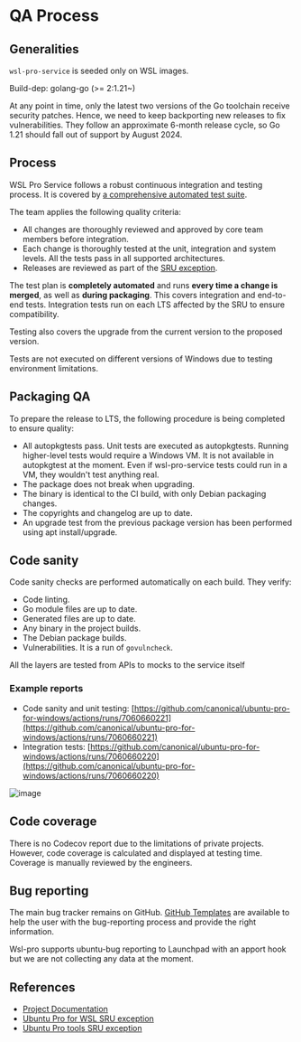 # QA Process

## Generalities

`wsl-pro-service` is seeded only on WSL images.

Build-dep: golang-go (\>= 2:1.21\~)

At any point in time, only the latest two versions of the Go toolchain receive security patches. Hence, we need to keep backporting new releases to fix vulnerabilities. They follow an approximate 6-month release cycle, so Go 1.21 should fall out of support by August 2024.

## Process

WSL Pro Service follows a robust continuous integration and testing process. It is covered by [a comprehensive automated test suite](https://github.com/canonical/ubuntu-pro-for-windows/actions/workflows/qa.yaml).

The team applies the following quality criteria:

- All changes are thoroughly reviewed and approved by core team members before integration.
- Each change is thoroughly tested at the unit, integration and system levels. All the tests pass in all supported architectures.
- Releases are reviewed as part of the [SRU exception](https://wiki.ubuntu.com/UbuntuProForWSLUpdates).


The test plan is **completely automated** and runs **every time a change is merged**, as well as **during packaging**. This covers integration and end-to-end tests. Integration tests run on each LTS affected by the SRU to ensure compatibility. 

Testing also covers the upgrade from the current version to the proposed version.

Tests are not executed on different versions of Windows due to testing environment limitations.

## Packaging QA

To prepare the release to LTS, the following procedure is being completed to ensure quality:

-   All autopkgtests pass. Unit tests are executed as autopkgtests. Running higher-level tests would require a Windows VM. It is not available in autopkgtest at the moment. Even if wsl-pro-service tests could run in a VM, they wouldn't test anything real.
-   The package does not break when upgrading.
-   The binary is identical to the CI build, with only Debian packaging changes.
-   The copyrights and changelog are up to date.
-   An upgrade test from the previous package version has been performed using apt install/upgrade.

## Code sanity

Code sanity checks are performed automatically on each build. They verify:

-   Code linting.
-   Go module files are up to date.
-   Generated files are up to date.
-   Any binary in the project builds.
-   The Debian package builds.
-   Vulnerabilities. It is a run of `govulncheck`.

All the layers are tested from APIs to mocks to the service itself

### Example reports


- Code sanity and unit testing: [https://github.com/canonical/ubuntu-pro-for-windows/actions/runs/7060660221](https://github.com/canonical/ubuntu-pro-for-windows/actions/runs/7060660221)
- Integration tests: [https://github.com/canonical/ubuntu-pro-for-windows/actions/runs/7060660220](https://github.com/canonical/ubuntu-pro-for-windows/actions/runs/7060660220)

![image](https://github.com/canonical/ubuntu-pro-for-windows/assets/1928546/649084df-1889-471a-a211-df3ae890a8fd)

## Code coverage

There is no Codecov report due to the limitations of private projects.
However, code coverage is calculated and displayed at testing time.
Coverage is manually reviewed by the engineers.

## Bug reporting

The main bug tracker remains on GitHub. [GitHub Templates](https://github.com/canonical/ubuntu-pro-for-windows/issues/new/choose)
are available to help the user with the bug-reporting process and provide the right information.

Wsl-pro supports ubuntu-bug reporting to Launchpad with an apport hook but we are not collecting any data at the moment.

## References

-  [Project Documentation](https://canonical-ubuntu-pro-for-windows.readthedocs-hosted.com/en/latest/)
-  [Ubuntu Pro for WSL SRU exception](https://wiki.ubuntu.com/UbuntuProForWSLUpdates)
-  [Ubuntu Pro tools SRU exception](https://wiki.ubuntu.com/UbuntuAdvantageToolsUpdates)
